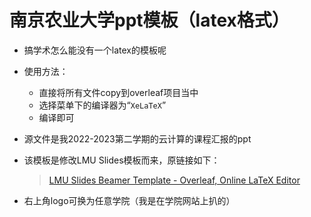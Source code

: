 # 南京农业大学ppt模板（latex格式）

- 搞学术怎么能没有一个latex的模板呢

- 使用方法：

  - 直接将所有文件copy到overleaf项目当中
  - 选择菜单下的编译器为“`XeLaTeX`”
  - 编译即可

- 源文件是我2022-2023第二学期的云计算的课程汇报的ppt

- 该模板是修改LMU Slides模板而来，原链接如下：

  > [LMU Slides Beamer Template - Overleaf, Online LaTeX Editor](https://www.overleaf.com/latex/templates/lmu-slides-beamer-template/kkxdkpjfktpm)

- 右上角logo可换为任意学院（我是在学院网站上扒的）